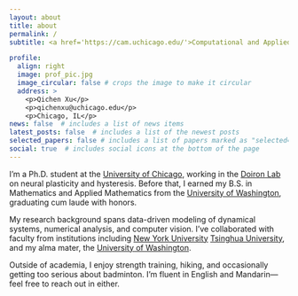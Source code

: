 ```yaml
---
layout: about
title: about
permalink: /
subtitle: <a href='https://cam.uchicago.edu/'>Computational and Applied Mathematics, The University of Chicago</a>.

profile:
  align: right
  image: prof_pic.jpg
  image_circular: false # crops the image to make it circular
  address: >
    <p>Qichen Xu</p>
    <p>qichenxu@uchicago.edu</p>
    <p>Chicago, IL</p>
news: false  # includes a list of news items
latest_posts: false  # includes a list of the newest posts
selected_papers: false # includes a list of papers marked as "selected={true}"
social: true  # includes social icons at the bottom of the page
---
```


I’m a Ph.D. student at the [University of Chicago](https://www.uchicago.edu/en), working in the [Doiron Lab](https://brainmath.bsd.uchicago.edu/) on neural plasticity and hysteresis. Before that, I earned my B.S. in Mathematics and Applied Mathematics from the [University of Washington](https://www.washington.edu/), graduating cum laude with honors.

My research background spans data-driven modeling of dynamical systems, numerical analysis, and computer vision. I’ve collaborated with faculty from institutions including [New York University](https://www.nyu.edu/) [Tsinghua University](https://www.tsinghua.edu.cn/en/), and my alma mater, the [University of Washington](https://www.washington.edu/).

Outside of academia, I enjoy strength training, hiking, and occasionally getting too serious about badminton. I’m fluent in English and Mandarin—feel free to reach out in either.

